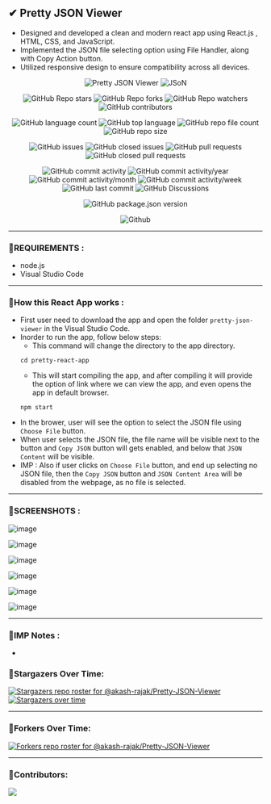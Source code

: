 
## ✔ Pretty JSON Viewer
- Designed and developed a clean and modern react app using React.js , HTML, CSS, and JavaScript.
- Implemented the JSON file selecting option using File Handler, along with Copy Action button.
- Utilized responsive design to ensure compatibility across all devices.

<p align = "center">
	<img src = "https://img.shields.io/badge/React App-Pretty JSON Viewer-orange?style=plastic&logo=appveyor", alt = "Pretty JSON Viewer">
	<img src = "https://img.shields.io/badge/JSON-Viewer-green?style=plastic&logo=appveyor", alt = "JSoN">
</p>
<p align = "center">
	<img src = "https://img.shields.io/github/stars/akash-rajak/Pretty-JSON-Viewer?style=social", alt = "GitHub Repo stars">
	<img src = "https://img.shields.io/github/forks/akash-rajak/Pretty-JSON-Viewer?style=social", alt = "GitHub Repo forks">
	<img src = "https://img.shields.io/github/watchers/akash-rajak/Pretty-JSON-Viewer?style=social", alt = "GitHub Repo watchers">
	<img src = "https://img.shields.io/github/contributors/akash-rajak/Pretty-JSON-Viewer?style=social", alt = "GitHub contributors">
</p>
<p align = "center">
	<img src = "https://img.shields.io/github/languages/count/akash-rajak/Pretty-JSON-Viewer?style=social", alt = "GitHub language count">
	<img src = "https://img.shields.io/github/languages/top/akash-rajak/Pretty-JSON-Viewer?style=social", alt = "GitHub top language">
	<img src = "https://img.shields.io/github/directory-file-count/akash-rajak/Pretty-JSON-Viewer?style=social", alt = "GitHub repo file count">
	<img src = "https://img.shields.io/github/repo-size/akash-rajak/Pretty-JSON-Viewer?style=social", alt = "GitHub repo size">
</p>
<p align = "center">
	<img src = "https://img.shields.io/github/issues/akash-rajak/Pretty-JSON-Viewer", alt = "GitHub issues">
	<img src = "https://img.shields.io/github/issues-closed/akash-rajak/Pretty-JSON-Viewer", alt = "GitHub closed issues">
	<img src = "https://img.shields.io/github/issues-pr/akash-rajak/Pretty-JSON-Viewer", alt = "GitHub pull requests">
	<img src = "https://img.shields.io/github/issues-pr-closed/akash-rajak/Pretty-JSON-Viewer", alt = "GitHub closed pull requests">
</p>
<p align = "center">
	<img src = "https://img.shields.io/github/commit-activity/t/akash-rajak/Pretty-JSON-Viewer", alt = "GitHub commit activity">
	<img src = "https://img.shields.io/github/commit-activity/y/akash-rajak/Pretty-JSON-Viewer", alt = "GitHub commit activity/year">
	<img src = "https://img.shields.io/github/commit-activity/m/akash-rajak/Pretty-JSON-Viewer", alt = "GitHub commit activity/month">
	<img src = "https://img.shields.io/github/commit-activity/w/akash-rajak/Pretty-JSON-Viewer", alt = "GitHub commit activity/week">
	<img src = "https://img.shields.io/github/last-commit/akash-rajak/Pretty-JSON-Viewer", alt = "GitHub last commit">
	<img src = "https://img.shields.io/github/discussions/akash-rajak/Pretty-JSON-Viewer", alt = "GitHub Discussions">
</p>
<p align = "center">
	<img src = "https://img.shields.io/github/package-json/v/akash-rajak/Pretty-JSON-Viewer", alt = "GitHub package.json version">
</p>
<p align = "center">
	<img src = "https://img.shields.io/github/license/akash-rajak/Pretty-JSON-Viewer", alt = "Github">
</p>

****

### 📌REQUIREMENTS :
- node.js
- Visual Studio Code

****

### 📌How this React App works :
- First user need to download the app and open the folder `pretty-json-viewer` in the Visual Studio Code.
- Inorder to run the app, follow below steps:
	- This command will change the directory to the app directory.
	```
	cd pretty-react-app
	```
	- This will start compiling the app, and after compiling it will provide the option of link where we can view the app, and even opens the app in default browser.
	```
	npm start
	```
- In the brower, user will see the option to select the JSON file using `Choose File` button.
- When user selects the JSON file, the file name will be visible next to the button and `Copy JSON` button will gets enabled, and below that `JSON Content` will be visible.
- IMP : Also if user clicks on `Choose File` button, and end up selecting no JSON file, then the `Copy JSON` button and `JSON Content Area` will be disabled from the webpage, as no file is selected.

****

### 📌SCREENSHOTS :
![image](https://github.com/akash-rajak/Pretty-JSON-Viewer/assets/57003737/a1103fd9-c87a-4e98-a54c-7461b7be0b14)

![image](https://github.com/akash-rajak/Pretty-JSON-Viewer/assets/57003737/8dbffe4f-3f52-406c-ae92-379f706bd347)

![image](https://github.com/akash-rajak/Pretty-JSON-Viewer/assets/57003737/9969e383-908f-4bb7-a5d8-26ec8e49899e)

![image](https://github.com/akash-rajak/Pretty-JSON-Viewer/assets/57003737/5228e9a8-92df-4058-9d83-f23c1782a75e)

![image](https://github.com/akash-rajak/Pretty-JSON-Viewer/assets/57003737/b0e27a1a-41c6-4f51-b0d5-d49d1a13c0f9)

![image](https://github.com/akash-rajak/Pretty-JSON-Viewer/assets/57003737/f5253d94-768f-4bf2-aac0-697fbfdd7275)





****

### 📌IMP Notes :
- 

### 🌟Stargazers Over Time:
[![Stargazers repo roster for @akash-rajak/Pretty-JSON-Viewer](https://reporoster.com/stars/akash-rajak/Pretty-JSON-Viewer)](https://github.com/akash-rajak/Pretty-JSON-Viewer/stargazers)
[![Stargazers over time](https://starchart.cc/akash-rajak/Pretty-JSON-Viewer.svg)](https://starchart.cc/akash-rajak/Pretty-JSON-Viewer)

****

### 🌟Forkers Over Time:
[![Forkers repo roster for @akash-rajak/Pretty-JSON-Viewer](https://reporoster.com/forks/akash-rajak/Pretty-JSON-Viewer)](https://github.com/akash-rajak/Pretty-JSON-Viewer/network/members)

****

### 📌Contributors:
<a href="https://github.com/akash-rajak/Pretty-JSON-Viewer/graphs/contributors">
  <img src="https://contrib.rocks/image?repo=akash-rajak/Pretty-JSON-Viewer" />
</a>


<!--  Readme given the React App by default---------------------------------------------
# Getting Started with Create React App

This project was bootstrapped with [Create React App](https://github.com/facebook/create-react-app).

## Available Scripts

In the project directory, you can run:

### `npm start`

Runs the app in the development mode.\
Open [http://localhost:3000](http://localhost:3000) to view it in your browser.

The page will reload when you make changes.\
You may also see any lint errors in the console.

### `npm test`

Launches the test runner in the interactive watch mode.\
See the section about [running tests](https://facebook.github.io/create-react-app/docs/running-tests) for more information.

### `npm run build`

Builds the app for production to the `build` folder.\
It correctly bundles React in production mode and optimizes the build for the best performance.

The build is minified and the filenames include the hashes.\
Your app is ready to be deployed!

See the section about [deployment](https://facebook.github.io/create-react-app/docs/deployment) for more information.

### `npm run eject`

**Note: this is a one-way operation. Once you `eject`, you can't go back!**

If you aren't satisfied with the build tool and configuration choices, you can `eject` at any time. This command will remove the single build dependency from your project.

Instead, it will copy all the configuration files and the transitive dependencies (webpack, Babel, ESLint, etc) right into your project so you have full control over them. All of the commands except `eject` will still work, but they will point to the copied scripts so you can tweak them. At this point you're on your own.

You don't have to ever use `eject`. The curated feature set is suitable for small and middle deployments, and you shouldn't feel obligated to use this feature. However we understand that this tool wouldn't be useful if you couldn't customize it when you are ready for it.

## Learn More

You can learn more in the [Create React App documentation](https://facebook.github.io/create-react-app/docs/getting-started).

To learn React, check out the [React documentation](https://reactjs.org/).

### Code Splitting

This section has moved here: [https://facebook.github.io/create-react-app/docs/code-splitting](https://facebook.github.io/create-react-app/docs/code-splitting)

### Analyzing the Bundle Size

This section has moved here: [https://facebook.github.io/create-react-app/docs/analyzing-the-bundle-size](https://facebook.github.io/create-react-app/docs/analyzing-the-bundle-size)

### Making a Progressive Web App

This section has moved here: [https://facebook.github.io/create-react-app/docs/making-a-progressive-web-app](https://facebook.github.io/create-react-app/docs/making-a-progressive-web-app)

### Advanced Configuration

This section has moved here: [https://facebook.github.io/create-react-app/docs/advanced-configuration](https://facebook.github.io/create-react-app/docs/advanced-configuration)

### Deployment

This section has moved here: [https://facebook.github.io/create-react-app/docs/deployment](https://facebook.github.io/create-react-app/docs/deployment)

### `npm run build` fails to minify

This section has moved here: [https://facebook.github.io/create-react-app/docs/troubleshooting#npm-run-build-fails-to-minify](https://facebook.github.io/create-react-app/docs/troubleshooting#npm-run-build-fails-to-minify)

-->
